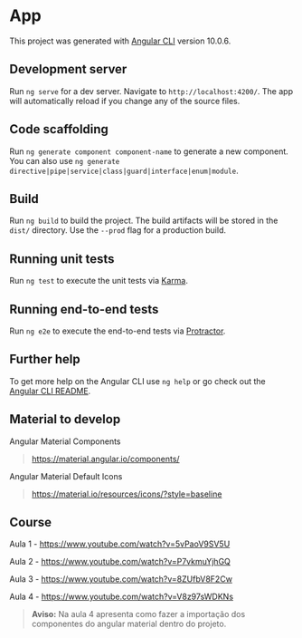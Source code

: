 # App

This project was generated with [Angular CLI](https://github.com/angular/angular-cli) version 10.0.6.

## Development server

Run `ng serve` for a dev server. Navigate to `http://localhost:4200/`. The app will automatically reload if you change any of the source files.

## Code scaffolding

Run `ng generate component component-name` to generate a new component. You can also use `ng generate directive|pipe|service|class|guard|interface|enum|module`.

## Build

Run `ng build` to build the project. The build artifacts will be stored in the `dist/` directory. Use the `--prod` flag for a production build.

## Running unit tests

Run `ng test` to execute the unit tests via [Karma](https://karma-runner.github.io).

## Running end-to-end tests

Run `ng e2e` to execute the end-to-end tests via [Protractor](http://www.protractortest.org/).

## Further help

To get more help on the Angular CLI use `ng help` or go check out the [Angular CLI README](https://github.com/angular/angular-cli/blob/master/README.md).

## Material to develop

Angular Material Components

> https://material.angular.io/components/

Angular Material Default Icons

> https://material.io/resources/icons/?style=baseline

## Course

Aula 1 - https://www.youtube.com/watch?v=5vPaoV9SV5U

Aula 2 - https://www.youtube.com/watch?v=P7vkmuYjhGQ

Aula 3 - https://www.youtube.com/watch?v=8ZUfbV8F2Cw

Aula 4 - https://www.youtube.com/watch?v=V8z97sWDKNs

> **Aviso:** Na aula 4 apresenta como fazer a importação dos componentes do angular material dentro do projeto.
